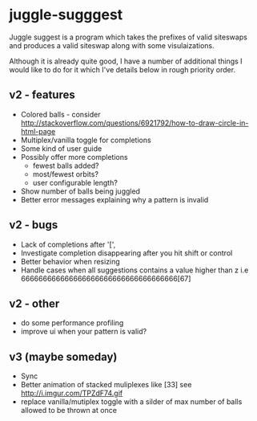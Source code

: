 # juggle-sugggest

Juggle suggest is a program which takes the prefixes of valid siteswaps and produces a
valid siteswap along with some visulaizations. 

Although it is already quite good, I have a number of additional things I would like to
do for it which I've details below in rough priority order.

## v2 - features
- Colored balls - consider http://stackoverflow.com/questions/6921792/how-to-draw-circle-in-html-page
- Multiplex/vanilla toggle for completions
- Some kind of user guide
- Possibly offer more completions
  - fewest balls added?
  - most/fewest orbits?
  - user configurable length?
- Show number of balls being juggled
- Better error messages explaining why a pattern is invalid


## v2 - bugs
- Lack of completions after '[',
- Investigate completion disappearing after you hit shift or control
- Better behavior when resizing
- Handle cases when all suggestions contains a value higher than z
  i.e 666666666666666666666666666666666666[67]

## v2 - other
- do some performance profiling
- improve ui when your pattern is valid?


## v3 (maybe someday)
- Sync
- Better animation of stacked muliplexes like [33] see http://i.imgur.com/TPZdF74.gif
- replace vanilla/mutiplex toggle with a silder of max number of balls allowed
  to be thrown at once
